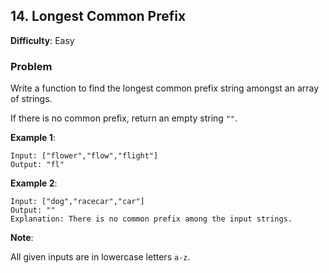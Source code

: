 ## 14. Longest Common Prefix

**Difficulty**: Easy

### Problem

Write a function to find the longest common prefix string amongst an array of strings.

If there is no common prefix, return an empty string `""`.

**Example 1**:

```
Input: ["flower","flow","flight"]
Output: "fl"
```

**Example 2**:

```
Input: ["dog","racecar","car"]
Output: ""
Explanation: There is no common prefix among the input strings.
```

**Note**:

All given inputs are in lowercase letters `a-z`.
